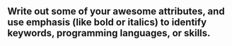## <b> Write out some of your awesome attributes, and use emphasis (like bold or italics) to identify keywords, programming languages, or skills. 
